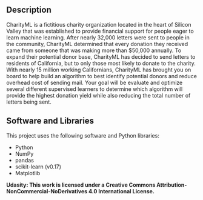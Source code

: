 ## Description
CharityML is a fictitious charity organization located in the heart of Silicon Valley that was established to provide financial support for people eager to learn machine learning. After nearly 32,000 letters were sent to people in the community, CharityML determined that every donation they received came from someone that was making more than $50,000 annually. To expand their potential donor base, CharityML has decided to send letters to residents of California, but to only those most likely to donate to the charity. With nearly 15 million working Californians, CharityML has brought you on board to help build an algorithm to best identify potential donors and reduce overhead cost of sending mail. Your goal will be evaluate and optimize several different supervised learners to determine which algorithm will provide the highest donation yield while also reducing the total number of letters being sent.

## Software and Libraries

This project uses the following software and Python libraries:

* Python
* NumPy
* pandas
* scikit-learn (v0.17)
* Matplotlib


**Udasity: This work is licensed under a Creative Commons Attribution-NonCommercial-NoDerivatives 4.0 International License.**


```python

```
